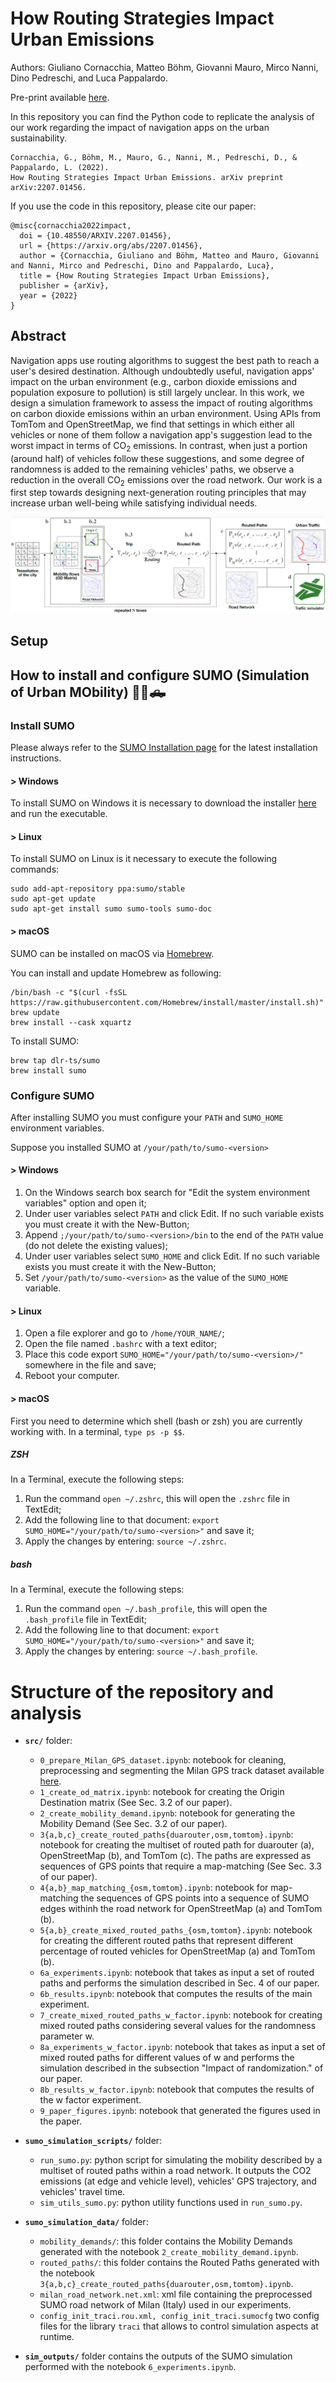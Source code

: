 


# How Routing Strategies Impact Urban Emissions

Authors: Giuliano Cornacchia, Matteo Böhm, Giovanni Mauro, Mirco Nanni, Dino Pedreschi, and Luca Pappalardo.

Pre-print available [here](https://arxiv.org/abs/2207.01456).

In this repository you can find the Python code to replicate the analysis of our work regarding the impact of navigation apps on the urban sustainability.

```
Cornacchia, G., Böhm, M., Mauro, G., Nanni, M., Pedreschi, D., & Pappalardo, L. (2022).
How Routing Strategies Impact Urban Emissions. arXiv preprint arXiv:2207.01456.
```

If you use the code in this repository, please cite our paper:

```
@misc{cornacchia2022impact,
  doi = {10.48550/ARXIV.2207.01456},
  url = {https://arxiv.org/abs/2207.01456},
  author = {Cornacchia, Giuliano and Böhm, Matteo and Mauro, Giovanni and Nanni, Mirco and Pedreschi, Dino and Pappalardo, Luca},
  title = {How Routing Strategies Impact Urban Emissions},
  publisher = {arXiv},
  year = {2022}
}
```

## Abstract

Navigation apps use routing algorithms to suggest the best path to reach a user's desired destination. Although undoubtedly useful, navigation apps' impact on the urban environment (e.g., carbon dioxide emissions and population exposure to pollution) is still largely unclear. In this work, we design a simulation framework to assess the impact of routing algorithms on carbon dioxide emissions within an urban environment. Using APIs from TomTom and OpenStreetMap, we find that settings in which either all vehicles or none of them follow a navigation app's suggestion lead to the worst impact in terms of CO$_2$ emissions. In contrast, when just a portion (around half) of vehicles follow these suggestions, and some degree of randomness is added to the remaining vehicles' paths, we observe a reduction in the overall CO$_2$ emissions over the road network. Our work is a first step towards designing next-generation routing principles that may increase urban well-being while satisfying individual needs. 

![](./imgs/schema_traffico2.png)


## Setup



## How to install and configure SUMO (Simulation of Urban MObility) 🚗🚙🛻

### Install SUMO

Please always refer to the [SUMO Installation page](https://sumo.dlr.de/docs/Installing/index.html)
for the latest installation instructions.

#### > Windows

To install SUMO on Windows it is necessary to download the installer [here](https://sumo.dlr.de/docs/Downloads.php#windows) and run the executable.

#### > Linux

To install SUMO on Linux is it necessary to execute the following commands:

```
sudo add-apt-repository ppa:sumo/stable
sudo apt-get update
sudo apt-get install sumo sumo-tools sumo-doc
```

#### > macOS

SUMO can be installed on macOS via [Homebrew](https://brew.sh/).

You can install and update Homebrew as following:

```
/bin/bash -c "$(curl -fsSL https://raw.githubusercontent.com/Homebrew/install/master/install.sh)"
brew update
brew install --cask xquartz
```
To install SUMO:
```
brew tap dlr-ts/sumo
brew install sumo
```


### Configure SUMO

After installing SUMO you must configure your `PATH` and `SUMO_HOME` environment variables.

Suppose you installed SUMO at `/your/path/to/sumo-<version>`

#### > Windows
1. On the Windows search box search for "Edit the system environment variables" option and open it;
2. Under user variables select `PATH` and click Edit. If no such variable exists you must create it with the New-Button; 
3. Append `;/your/path/to/sumo-<version>/bin` to the end of the `PATH` value (do not delete the existing values);
4. Under user variables select `SUMO_HOME` and click Edit. If no such variable exists you must create it with the New-Button;
5. Set `/your/path/to/sumo-<version>` as the value of the `SUMO_HOME` variable.

#### > Linux

1. Open a file explorer and go to `/home/YOUR_NAME/`;
2. Open the file named `.bashrc` with a text editor;
3. Place this code export `SUMO_HOME="/your/path/to/sumo-<version>/"` somewhere in the file and save;
4. Reboot your computer.


#### > macOS

First you need to determine which shell (bash or zsh) you are currently working with. In a terminal, `type ps -p $$`.

##### ZSH

In a Terminal, execute the following steps:

1. Run the command `open ~/.zshrc`, this will open the `.zshrc` file in TextEdit;
2. Add the following line to that document: `export SUMO_HOME="/your/path/to/sumo-<version>"` and save it;
3. Apply the changes by entering: `source ~/.zshrc`.

##### bash

In a Terminal, execute the following steps:

1. Run the command `open ~/.bash_profile`, this will open the `.bash_profile` file in TextEdit;
2. Add the following line to that document: `export SUMO_HOME="/your/path/to/sumo-<version>"` and save it;
3. Apply the changes by entering: `source ~/.bash_profile`.



# Structure of the repository and analysis

- **```src/```** folder:
  - ```0_prepare_Milan_GPS_dataset.ipynb```: notebook for cleaning, preprocessing and segmenting the Milan GPS track dataset available [here](https://ckan-sobigdata.d4science.org/dataset/gps_track_milan_italy).
  - ```1_create_od_matrix.ipynb```: notebook for creating the Origin Destination matrix (See Sec. 3.2 of our paper).
  - ```2_create_mobility_demand.ipynb```: notebook for generating the Mobility Demand (See Sec. 3.2 of our paper).
  - ```3{a,b,c}_create_routed_paths{duarouter,osm,tomtom}.ipynb```: notebook for creating the multiset of routed path for duarouter (a), OpenStreetMap (b), and TomTom (c). The paths are expressed as sequences of GPS points that require a map-matching (See Sec. 3.3 of our paper).
  - ```4{a,b}_map_matching_{osm,tomtom}.ipynb```: notebook for map-matching the sequences of GPS points into a sequence of SUMO edges withinh the road network for OpenStreetMap (a) and TomTom (b).
  - ```5{a,b}_create_mixed_routed_paths_{osm,tomtom}.ipynb```: notebook for creating the different routed paths that represent different percentage of routed vehicles for OpenStreetMap (a) and TomTom (b).
  - ```6a_experiments.ipynb```: notebook that takes as input a set of routed paths and performs the simulation described in Sec. 4 of our paper.
  - ```6b_results.ipynb```: notebook that computes the results of the main experiment.
  - ```7_create_mixed_routed_paths_w_factor.ipynb```: notebook for creating mixed routed paths considering several values for the randomness parameter w.
  - ```8a_experiments_w_factor.ipynb```: notebook that takes as input a set of mixed routed paths for different values of w and performs the simulation described in the subsection "Impact of randomization." of our paper.
  - ```8b_results_w_factor.ipynb```: notebook that computes the results of the w factor experiment.
  - ```9_paper_figures.ipynb```: notebook that generated the figures used in the paper.

- **```sumo_simulation_scripts/```** folder:
  - ```run_sumo.py```: python script for simulating the mobility described by a multiset of routed paths within a road network. It outputs the CO2 emissions (at edge and vehicle level), vehicles' GPS trajectory, and vehicles' travel time. 
  - ```sim_utils_sumo.py```: python utility functions used in ```run_sumo.py```.

- **```sumo_simulation_data/```** folder:
  - ```mobility_demands/```: this folder contains the Mobility Demands generated with the notebook ```2_create_mobility_demand.ipynb```.
  - ```routed_paths/```: this folder contains the Routed Paths generated with the notebook ```3{a,b,c}_create_routed_paths{duarouter,osm,tomtom}.ipynb```.
  - ```milan_road_network.net.xml```: xml file containing the preprocessed SUMO road network of Milan (Italy) used in our experiments.
  - ```config_init_traci.rou.xml, config_init_traci.sumocfg``` two config files for the library ```traci``` that allows to control simulation aspects at runtime.

- **```sim_outputs/```** folder contains the outputs of the SUMO simulation performed with the notebook ```6_experiments.ipynb```.
